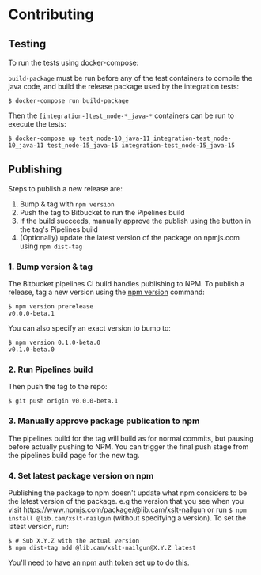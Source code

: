# Contributing

## Testing

To run the tests using docker-compose:

`build-package` must be run before any of the test containers to compile the java code, and build the release package used by the integration tests:
```commandline
$ docker-compose run build-package
```

Then the `[integration-]test_node-*_java-*` containers can be run to execute the tests:
```commandline
$ docker-compose up test_node-10_java-11 integration-test_node-10_java-11 test_node-15_java-15 integration-test_node-15_java-15
```

## Publishing

Steps to publish a new release are:

1. Bump & tag with `npm version`
2. Push the tag to Bitbucket to run the Pipelines build
3. If the build succeeds, manually approve the publish using the button in the tag's Pipelines build
4. (Optionally) update the latest version of the package on npmjs.com using `npm dist-tag`


### 1. Bump version & tag

The Bitbucket pipelines CI build handles publishing to NPM. To publish a release, tag a new version using the [npm version][npm-version] command:

[npm-version]: https://docs.npmjs.com/cli/version

```commandline
$ npm version prerelease
v0.0.0-beta.1
```

You can also specify an exact version to bump to:

```commandline
$ npm version 0.1.0-beta.0
v0.1.0-beta.0
```

### 2. Run Pipelines build

Then push the tag to the repo:

```commandline
$ git push origin v0.0.0-beta.1
```

### 3. Manually approve package publication to npm

The pipelines build for the tag will build as for normal commits, but pausing before actually pushing to NPM. You can trigger the final push stage from the pipelines build page for the new tag.

### 4. Set latest package version on npm

Publishing the package to npm doesn't update what npm considers to be the latest version of the package. e.g the version that you see when you visit https://www.npmjs.com/package/@lib.cam/xslt-nailgun or run `$ npm install @lib.cam/xslt-nailgun` (without specifying a version). To set the latest version, run:

```commandline
$ # Sub X.Y.Z with the actual version
$ npm dist-tag add @lib.cam/xslt-nailgun@X.Y.Z latest
```

You'll need to have an [npm auth token](https://docs.npmjs.com/using-private-packages-in-a-ci-cd-workflow) set up to do this.
